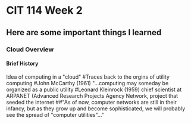 # CIT 114 Week 2
## Here are some important things I learned 
### Cloud Overview

#### Brief History
Idea of computing in a "cloud"
#Traces back to the orgins of utility computing
#John McCarthy (1961) "...computing may someday be organized as a public utility
#Leonard Kleinrock (1959) chief scientist at ARPANET (Advanced Research Projects Agency Network, project that seeded the internet
##"As of now, computer networks are still in their infancy, but as they grow up and become sophisticated, we will probably see the spread of "computer utilities"..."
